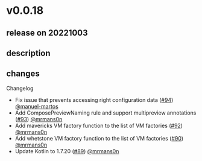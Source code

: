 # v0.0.18

## release on 20221003
## description
## changes
Changelog

* Fix issue that prevents accessing right configuration data (<a class="issue-link js-issue-link" data-error-text="Failed to load title" data-id="1394847888" data-permission-text="Title is private" data-url="https://github.com/twitter/compose-rules/issues/94" data-hovercard-type="pull_request" data-hovercard-url="/twitter/compose-rules/pull/94/hovercard" href="https://github.com/twitter/compose-rules/pull/94">#94</a>) <a class="user-mention notranslate" data-hovercard-type="user" data-hovercard-url="/users/manuel-martos/hovercard" data-octo-click="hovercard-link-click" data-octo-dimensions="link_type:self" href="https://github.com/manuel-martos">@manuel-martos</a>
* Add ComposePreviewNaming rule and support multipreview annotations (<a class="issue-link js-issue-link" data-error-text="Failed to load title" data-id="1394529851" data-permission-text="Title is private" data-url="https://github.com/twitter/compose-rules/issues/93" data-hovercard-type="pull_request" data-hovercard-url="/twitter/compose-rules/pull/93/hovercard" href="https://github.com/twitter/compose-rules/pull/93">#93</a>) <a class="user-mention notranslate" data-hovercard-type="user" data-hovercard-url="/users/mrmans0n/hovercard" data-octo-click="hovercard-link-click" data-octo-dimensions="link_type:self" href="https://github.com/mrmans0n">@mrmans0n</a>
* Add mavericks VM factory function to the list of VM factories (<a class="issue-link js-issue-link" data-error-text="Failed to load title" data-id="1393815654" data-permission-text="Title is private" data-url="https://github.com/twitter/compose-rules/issues/92" data-hovercard-type="pull_request" data-hovercard-url="/twitter/compose-rules/pull/92/hovercard" href="https://github.com/twitter/compose-rules/pull/92">#92</a>) <a class="user-mention notranslate" data-hovercard-type="user" data-hovercard-url="/users/mrmans0n/hovercard" data-octo-click="hovercard-link-click" data-octo-dimensions="link_type:self" href="https://github.com/mrmans0n">@mrmans0n</a>
* Add whetstone VM factory function to the list of VM factories (<a class="issue-link js-issue-link" data-error-text="Failed to load title" data-id="1393676072" data-permission-text="Title is private" data-url="https://github.com/twitter/compose-rules/issues/90" data-hovercard-type="pull_request" data-hovercard-url="/twitter/compose-rules/pull/90/hovercard" href="https://github.com/twitter/compose-rules/pull/90">#90</a>) <a class="user-mention notranslate" data-hovercard-type="user" data-hovercard-url="/users/mrmans0n/hovercard" data-octo-click="hovercard-link-click" data-octo-dimensions="link_type:self" href="https://github.com/mrmans0n">@mrmans0n</a>
* Update Kotlin to 1.7.20 (<a class="issue-link js-issue-link" data-error-text="Failed to load title" data-id="1393404850" data-permission-text="Title is private" data-url="https://github.com/twitter/compose-rules/issues/89" data-hovercard-type="pull_request" data-hovercard-url="/twitter/compose-rules/pull/89/hovercard" href="https://github.com/twitter/compose-rules/pull/89">#89</a>) <a class="user-mention notranslate" data-hovercard-type="user" data-hovercard-url="/users/mrmans0n/hovercard" data-octo-click="hovercard-link-click" data-octo-dimensions="link_type:self" href="https://github.com/mrmans0n">@mrmans0n</a>


